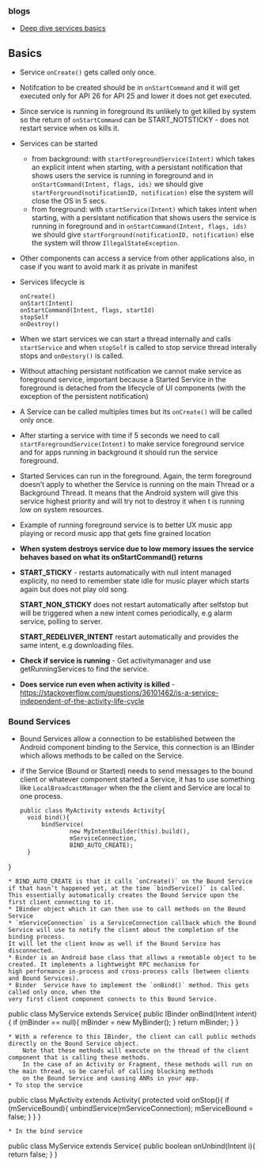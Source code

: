 ### blogs

* [Deep dive services basics](https://proandroiddev.com/deep-dive-into-android-services-4830b8c9a09)

## Basics

* Service `onCreate()` gets called only once.
* Notifcation to be created should be in `onStartCommand` and it will get executed only for API 26 for API 25 and lower it does not get executed. 
* Since service is running in foreground its unlikely to get killed by system so the return of `onStartCommand` can be START_NOTSTICKY - does not restart service when os kills it.
* Services can be started 
  * from background: with `startForegroundService(Intent)` which takes an explicit intent when starting, with a persistant notification that shows users the service is running in foreground and in `onStartCommand(Intent, flags, ids)` we should give `startForground(notificationID, notification)` else the system will
   close the OS in 5 secs. 
  * from foreground: with `startService(Intent)` which takes intent when starting, with a persistant notification that shows users the service is running in foreground and in `onStartCommand(Intent, flags, ids)` we should give `startForground(notificationID, notification)` else the system will throw `IllegalStateException`. 
* Other components can access a service from other applications also, in case if you want to avoid mark it as private in manifest
* Services lifecycle is 
     ```
     onCreate()
     onStart(Intent)
     onStartCommand(Intent, flags, startId)
     stopSelf
     onDestroy()
     ```
* When we start services  we can start a thread internally and calls `startService` and when `stopSelf` is called to stop service thread interally stops and `onDestory()` is called.
* Without attaching persistant notification we cannot make service as foreground service, important because a Started Service in the foreground is detached from the lifecycle of UI components (with the exception of the persistent notification)
* A Service can be called multiples times but its `onCreate()` will be called only once. 
* After starting a service with time if 5 seconds we need to call `startForegroundService(Intent)` to make service foreground service and for apps running in background it should run the service foreground.
 * Started Services can run in the foreground. Again, the term foreground doesn’t apply to whether the Service is running 
  on the main Thread or a Background Thread. It means that the Android system will give this service highest priority and 
  will try not to destroy it when t is running low on system resources.
  * Example of running foreground service is to better UX 
     music app playing or record music
     app that gets fine grained location
     
* **When system destroys service due to low memory issues the service behaves based on what its onStartCommand() returns**

                            
* **START_STICKY** - restarts automatically with null intent managed explicity, no need to remember state idle for music player which starts again but does not play old song. 

  **START_NON_STICKY**  does not restart automatically after selfstop but will be triggered  when a new intent comes periodically, e.g alarm service, polling to server.
  
  **START_REDELIVER_INTENT**   restart automatically and provides the same intent, e.g downloading files.
  
* **Check if service is running** - Get activitymanager and use getRunningServices to find the service.
* **Does service run even when activity is killed** - https://stackoverflow.com/questions/36101462/is-a-service-independent-of-the-activity-life-cycle
  
### Bound Services

* Bound Services allow a connection to be established between the Android component binding to the Service, this connection is an IBinder which allows methods to be called on the Service. 
* if the Service (Bound or Started) needs to send messages to the bound client or whatever component started a Service, it has to use something like `LocalBroadcastManager` when the the client and Service are local to one process.
  
  ```
  public class MyActivity extends Activity{
    void bind(){
        bindService(
                new MyIntentBuilder(this).build(),
                mServiceConnection,
                BIND_AUTO_CREATE);
    }
}
  ```
* BIND_AUTO_CREATE is that it calls `onCreate()` on the Bound Service if that hasn’t happened yet, at the time `bindService()` is called. 
  This essentially automatically creates the Bound Service upon the first client connecting to it.  
* IBinder object which it can then use to call methods on the Bound Service
* `mServiceConnection` is a ServiceConnection callback which the Bound Service will use to notify the client about the completion of the binding process. 
  It will let the client know as well if the Bound Service has disconnected.
* Binder is an Android base class that allows a remotable object to be created. It implements a lightweight RPC mechanism for 
  high performance in-process and cross-process calls (between clients and Bound Services).
* Binder  Service have to implement the `onBind()` method. This gets called only once, when the 
  very first client component connects to this Bound Service.
  
  ```
  public class MyService extends Service{
    public IBinder onBind(Intent intent){
        if (mBinder == null){
            mBinder = new MyBinder();
        }
        return mBinder;
    }
}
  
  ```
 * With a reference to this IBinder, the client can call public methods directly on the Bound Service object. 
      Note that these methods will execute on the thread of the client component that is calling these methods. 
      In the case of an Activity or Fragment, these methods will run on the main thread, so be careful of calling blocking methods 
      on the Bound Service and causing ANRs in your app.
 * To stop the service 
 
 ```
 public class MyActivity extends Activity{
    protected void onStop(){
        if (mServiceBound){
            unbindService(mServiceConnection);
            mServiceBound = false;
        }
    }
}
 ```
* In the bind service 
  ```
   public class MyService extends Service{
    public boolean onUnbind(Intent i){
        return false;
    }
}
  ```

